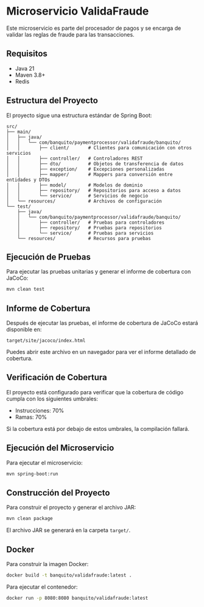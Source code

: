 # Microservicio ValidaFraude

Este microservicio es parte del procesador de pagos y se encarga de validar las reglas de fraude para las transacciones.

## Requisitos

- Java 21
- Maven 3.8+
- Redis

## Estructura del Proyecto

El proyecto sigue una estructura estándar de Spring Boot:

```
src/
├── main/
│   ├── java/
│   │   └── com/banquito/paymentprocessor/validafraude/banquito/
│   │       ├── client/       # Clientes para comunicación con otros servicios
│   │       ├── controller/   # Controladores REST
│   │       ├── dto/          # Objetos de transferencia de datos
│   │       ├── exception/    # Excepciones personalizadas
│   │       ├── mapper/       # Mappers para conversión entre entidades y DTOs
│   │       ├── model/        # Modelos de dominio
│   │       ├── repository/   # Repositorios para acceso a datos
│   │       └── service/      # Servicios de negocio
│   └── resources/            # Archivos de configuración
└── test/
    ├── java/
    │   └── com/banquito/paymentprocessor/validafraude/banquito/
    │       ├── controller/   # Pruebas para controladores
    │       ├── repository/   # Pruebas para repositorios
    │       └── service/      # Pruebas para servicios
    └── resources/            # Recursos para pruebas
```

## Ejecución de Pruebas

Para ejecutar las pruebas unitarias y generar el informe de cobertura con JaCoCo:

```bash
mvn clean test
```

## Informe de Cobertura

Después de ejecutar las pruebas, el informe de cobertura de JaCoCo estará disponible en:

```
target/site/jacoco/index.html
```

Puedes abrir este archivo en un navegador para ver el informe detallado de cobertura.

## Verificación de Cobertura

El proyecto está configurado para verificar que la cobertura de código cumpla con los siguientes umbrales:

- Instrucciones: 70%
- Ramas: 70%

Si la cobertura está por debajo de estos umbrales, la compilación fallará.

## Ejecución del Microservicio

Para ejecutar el microservicio:

```bash
mvn spring-boot:run
```

## Construcción del Proyecto

Para construir el proyecto y generar el archivo JAR:

```bash
mvn clean package
```

El archivo JAR se generará en la carpeta `target/`.

## Docker

Para construir la imagen Docker:

```bash
docker build -t banquito/validafraude:latest .
```

Para ejecutar el contenedor:

```bash
docker run -p 8080:8080 banquito/validafraude:latest
``` 